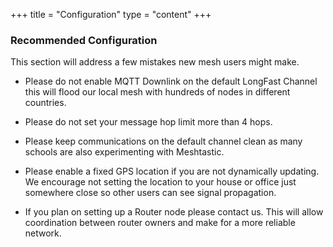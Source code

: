 +++
title = "Configuration"
type = "content"
+++
### Recommended Configuration

This section will address a few mistakes new mesh users might make.

* Please do not enable MQTT Downlink on the default LongFast Channel this will flood our local mesh with hundreds of nodes in different countries.

* Please do not set your message hop limit more than 4 hops.

* Please keep communications on the default channel clean as many schools are also experimenting with Meshtastic.

* Please enable a fixed GPS location if you are not dynamically updating. We encourage not setting the location to your house or office just somewhere close so other users can see signal propagation.

* If you plan on setting up a Router node please contact us. This will allow coordination between router owners and make for a more reliable network.
